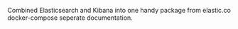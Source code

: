 Combined Elasticsearch and Kibana into one handy package from elastic.co docker-compose seperate documentation.
